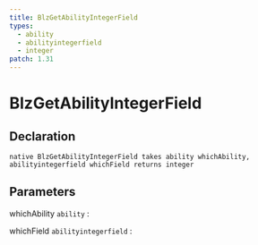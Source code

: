 ```yaml
---
title: BlzGetAbilityIntegerField
types:
  - ability
  - abilityintegerfield
  - integer
patch: 1.31
---
```


# BlzGetAbilityIntegerField

## Declaration

```jass
native BlzGetAbilityIntegerField takes ability whichAbility, abilityintegerfield whichField returns integer
```

## Parameters
whichAbility `ability`
: 

whichField `abilityintegerfield`
: 
